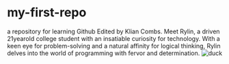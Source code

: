 # my-first-repo
a repository for learning Github Edited by Klian Combs.
 Meet Rylin, a driven 21yearold college student with an insatiable curiosity for technology. With a keen eye for problem-solving and a natural affinity for logical thinking, Rylin delves into the world of programming with fervor and determination.
![duck](https://github.com/RylinTaylor22/my-first-repo/assets/165591445/ce362f3a-e855-4a95-a236-6c764acdd346)
